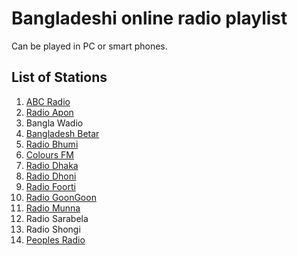 # Bangladeshi online radio playlist

Can be played in PC or smart phones.

## List of Stations

1. [ABC Radio](https://www.abcradio.fm/)
1. [Radio Apon](http://www.radioapon.com/)
1. Bangla Wadio
1. [Bangladesh Betar](http://www.betar.gov.bd/)
1. [Radio Bhumi](http://www.radiobhumi.fm/)
1. [Colours FM](http://colours.fm/)
1. [Radio Dhaka](http://dhakafm904.com/)
1. [Radio Dhoni](http://radiodhoni.fm/)
1. [Radio Foorti](https://www.radiofoorti.fm/)
1. [Radio GoonGoon](https://radiogoongoon.com/)
1. [Radio Munna](http://radiomunnabd.com/)
1. Radio Sarabela
1. Radio Shongi
1. [Peoples Radio](http://www.peoplesradio.fm/)
